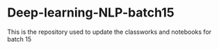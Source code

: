 # Deep-learning-NLP-batch15
This is the repository used to update the classworks and notebooks for batch 15
